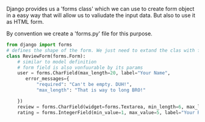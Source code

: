 Django provides us a 'forms class' which we can use to create form object in a easy way that will allow us to valiudate the input data. But also to use it as HTML form.

By convention we create a 'forms.py' file for this purpose.

```python
from django import forms
# defines the shape of the form. We just need to extand the clas with form
class ReviewForm(forms.Form):
    # similar to model definition
    # form field is also vonfuurable by its params
    user = forms.CharField(max_length=20, label="Your Name",
       error_messages={
           "required": "Can't be empty. DUH!",
           "max_length": "That is way to long BRO!"

    })
    review = forms.CharField(widget=forms.Textarea, min_length=6, max_length=200, label="Your Review")
    rating = forms.IntegerField(min_value=1, max_value=5, label="Your Rating")
```